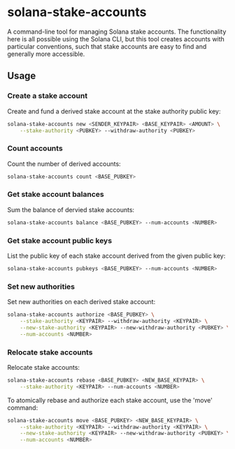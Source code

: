 # solana-stake-accounts

A command-line tool for managing Solana stake accounts. The functionality here is all
possible using the Solana CLI, but this tool creates accounts with particular
conventions, such that stake accounts are easy to find and generally more accessible.

## Usage

### Create a stake account

Create and fund a derived stake account at the stake authority public key:

```bash
solana-stake-accounts new <SENDER_KEYPAIR> <BASE_KEYPAIR> <AMOUNT> \
    --stake-authority <PUBKEY> --withdraw-authority <PUBKEY>
```

### Count accounts

Count the number of derived accounts:

```bash
solana-stake-accounts count <BASE_PUBKEY>
```

### Get stake account balances

Sum the balance of dervied stake accounts:

```bash
solana-stake-accounts balance <BASE_PUBKEY> --num-accounts <NUMBER>
```

### Get stake account public keys

List the public key of each stake account derived from the given public key:

```bash
solana-stake-accounts pubkeys <BASE_PUBKEY> --num-accounts <NUMBER>
```

### Set new authorities

Set new authorities on each derived stake account:

```bash
solana-stake-accounts authorize <BASE_PUBKEY> \
    --stake-authority <KEYPAIR> --withdraw-authority <KEYPAIR> \
    --new-stake-authority <KEYPAIR> --new-withdraw-authority <PUBKEY> \
    --num-accounts <NUMBER>
```

### Relocate stake accounts

Relocate stake accounts:

```bash
solana-stake-accounts rebase <BASE_PUBKEY> <NEW_BASE_KEYPAIR> \
    --stake-authority <KEYPAIR> --num-accounts <NUMBER>
```

To atomically rebase and authorize each stake account, use the 'move'
command:

```bash
solana-stake-accounts move <BASE_PUBKEY> <NEW_BASE_KEYPAIR> \
    --stake-authority <KEYPAIR> --withdraw-authority <KEYPAIR> \
    --new-stake-authority <KEYPAIR> --new-withdraw-authority <PUBKEY> \
    --num-accounts <NUMBER>
```
